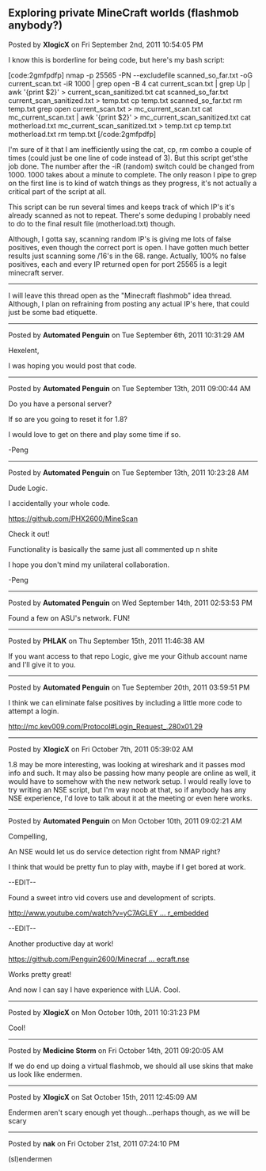 ## Exploring private MineCraft worlds (flashmob anybody?)
Posted by **XlogicX** on Fri September 2nd, 2011 10:54:05 PM

I know this is borderline for being code, but here's my bash script&#058;

[code:2gmfpdfp]
nmap -p 25565 -PN --excludefile scanned_so_far&#46;txt -oG current_scan&#46;txt -iR 1000 | grep open -B 4
cat current_scan&#46;txt | grep Up | awk '{print $2}' &gt; current_scan_sanitized&#46;txt
cat scanned_so_far&#46;txt current_scan_sanitized&#46;txt &gt; temp&#46;txt
cp temp&#46;txt scanned_so_far&#46;txt
rm temp&#46;txt
grep open current_scan&#46;txt &gt; mc_current_scan&#46;txt
cat mc_current_scan&#46;txt | awk '{print $2}' &gt; mc_current_scan_sanitized&#46;txt
cat motherload&#46;txt mc_current_scan_sanitized&#46;txt &gt; temp&#46;txt
cp temp&#46;txt motherload&#46;txt
rm temp&#46;txt
[/code:2gmfpdfp]

I'm sure of it that I am inefficiently using the cat, cp, rm combo a couple of times (could just be one line of code instead of 3). But this script get'sthe job done. The number after the -iR (random) switch could be changed from 1000. 1000 takes about a minute to complete. The only reason I pipe to grep on the first line is to kind of watch things as they progress, it's not actually a critical part of the script at all.

This script can be run several times and keeps track of which IP's it's already scanned as not to repeat. There's some deduping I probably need to do to the final result file (motherload.txt) though.

Although, I gotta say, scanning random IP's is giving me lots of false positives, even though the correct port is open. I have gotten much better results just scanning some /16's in the 68. range. Actually, 100% no false positives, each and every IP returned open for port 25565 is a legit minecraft server.

------------------------------------------------

I will leave this thread open as the &quot;Minecraft flashmob&quot; idea thread. Although, I plan on refraining from posting any actual IP's here, that could just be some bad etiquette.

--------------------------------------------------------------------------------

Posted by **Automated Penguin** on Tue September 6th, 2011 10:31:29 AM

Hexelent,

I was hoping you would post that code.

--------------------------------------------------------------------------------

Posted by **Automated Penguin** on Tue September 13th, 2011 09:00:44 AM

Do you have a personal server?

If so are you going to reset it for 1.8?

I would love to get on there and play some time if so.

-Peng

--------------------------------------------------------------------------------

Posted by **Automated Penguin** on Tue September 13th, 2011 10:23:28 AM

Dude Logic.

I accidentally your whole code.

<!-- m --><a class="postlink" href="https://github.com/PHX2600/MineScan">https://github.com/PHX2600/MineScan</a><!-- m -->

Check it out!

Functionality is basically the same just all commented up n shite

I hope you don't mind my unilateral collaboration.

-Peng

--------------------------------------------------------------------------------

Posted by **Automated Penguin** on Wed September 14th, 2011 02:53:53 PM

Found a few on ASU's network. FUN!

--------------------------------------------------------------------------------

Posted by **PHLAK** on Thu September 15th, 2011 11:46:38 AM

If you want access to that repo Logic, give me your Github account name and I'll give it to you.

--------------------------------------------------------------------------------

Posted by **Automated Penguin** on Tue September 20th, 2011 03:59:51 PM

I think we can eliminate false positives by including a little more code to attempt a login.

<!-- m --><a class="postlink" href="http://mc.kev009.com/Protocol#Login_Request_.280x01.29">http://mc.kev009.com/Protocol#Login_Request_.280x01.29</a><!-- m -->

--------------------------------------------------------------------------------

Posted by **XlogicX** on Fri October 7th, 2011 05:39:02 AM

1.8 may be more interesting, was looking at wireshark and it passes mod info and such. It may also be passing how many people are online as well, it would have to somehow with the new network setup. I would really love to try writing an NSE script, but I'm way noob at that, so if anybody has any NSE experience, I'd love to talk about it at the meeting or even here works.

--------------------------------------------------------------------------------

Posted by **Automated Penguin** on Mon October 10th, 2011 09:02:21 AM

Compelling,

An NSE would let us do service detection right from NMAP right?

I think that would be pretty fun to play with, maybe if I get bored at work.

--EDIT--

Found a sweet intro vid covers use and development of scripts.

<!-- m --><a class="postlink" href="http://www.youtube.com/watch?v=yC7AGLEYq4o&amp;feature=player_embedded">http://www.youtube.com/watch?v=yC7AGLEY ... r_embedded</a><!-- m -->

--EDIT--

Another productive day at work!

<!-- m --><a class="postlink" href="https://github.com/Penguin2600/Minecraft-NSE/blob/master/minecraft.nse">https://github.com/Penguin2600/Minecraf ... ecraft.nse</a><!-- m -->

Works pretty great!

And now I can say I have experience with LUA. Cool.

--------------------------------------------------------------------------------

Posted by **XlogicX** on Mon October 10th, 2011 10:31:23 PM

Cool!

--------------------------------------------------------------------------------

Posted by **Medicine Storm** on Fri October 14th, 2011 09:20:05 AM

If we do end up doing a virtual flashmob, we should all use skins that make us look like endermen.

--------------------------------------------------------------------------------

Posted by **XlogicX** on Sat October 15th, 2011 12:45:09 AM

Endermen aren't scary enough yet though...perhaps though, as we will be scary

--------------------------------------------------------------------------------

Posted by **nak** on Fri October 21st, 2011 07:24:10 PM

(sl)endermen
